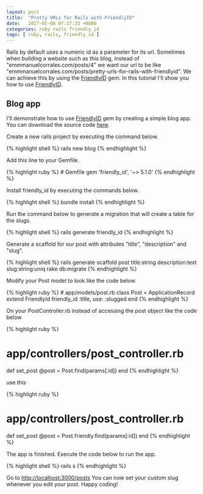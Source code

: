 ```yaml
---
layout: post
title:  "Pretty URLs for Rails with FriendlyID"
date:   2017-05-08 07:37:33 +0800
categories: ruby rails friendly_id
tags: [ ruby, rails, friendly_id ]
---
```

<p>Rails by default uses a numeric id as a parameter for its url. Sometimes when
building a website such as this blog, instead of "emmmanuelcorrales.com/posts/4"
we want our url to be like "emmmanuelcorrales.com/posts/pretty-urls-for-rails-with-friendlyid".
We can achieve this by using the <a href="https://github.com/norman/friendly_id">FriendlyID</a>
gem. In this tutorial I'll show you how to use <a href="https://github.com/norman/friendly_id">FriendlyID</a>.</p>


<h2>Blog app</h2>
<p>I'll demonstrate how to use <a href="https://github.com/norman/friendly_id">FriendlyID</a>
gem by creating a simple blog app. You can download the source code
<a href="https://github.com/EmmanuelCorrales/rails-friendly_id-example">here</a>.<p>
<p>Create a new rails project by executing the command below.</p>

{% highlight shell %}
rails new blog
{% endhighlight %}

<p>Add this line to your Gemfile.</p>
{% highlight ruby %}
# Gemfile
gem 'friendly_id', '~> 5.1.0'
{% endhighlight %}

<p>Install friendly_id by executing the commands below.</p>

{% highlight shell %}
bundle install
{% endhighlight %}

<p>Run the command below to generate a migration that will create a table for the slugs.</p>
{% highlight shell %}
rails generate friendly_id
{% endhighlight %}

<p>Generate a scaffold for our post with attributes "title", "description" and "slug".</p>
{% highlight shell %}
rails generate scaffold post title:string description:text slug:string:uniq
rake db:migrate
{% endhighlight %}

<p>Modify your Post model to look like the code below.</p>
{% highlight ruby %}
# app/models/post.rb
class Post < ApplicationRecord
  extend FriendlyId
  friendly_id :title, use: :slugged
end
{% endhighlight %}

<p>On your PostController.rb instead of accessing the post object like the code below</p>

{% highlight ruby %}
# app/controllers/post_controller.rb
def set_post
  @post = Post.find(params[:id])
end
{% endhighlight %}

<p>use this</p>

{% highlight ruby %}
# app/controllers/post_controller.rb
def set_post
  @post = Post.friendly.find(params[:id])
end
{% endhighlight %}

<p>The app is finished. Execute the code below to run the app.</p>

{% highlight shell %}
rails s
{% endhighlight %}

<p>Go to <a href="http://localhost:3000/posts">http://localhost:3000/posts</a>
You can now set your custom slug whenever you edit your post. Happy coding!</p>
